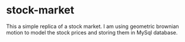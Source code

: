 # stock-market
This a simple replica of a stock market.
I am using geometric brownian motion to model the stock prices and storing them in MySql database.
